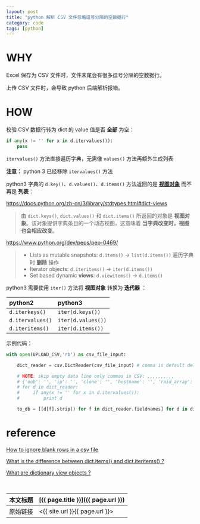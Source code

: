 ```yaml
---
layout: post
title: "python 解析 CSV 文件忽略逗号分隔的空数据行"
category: code
tags: [python]
---
```


# WHY

Excel 保存为 CSV 文件时，文件末尾会有很多逗号分隔的空数据行。

上传 CSV 文件时，会导致 python 后端解析报错。

# HOW

校验 CSV 数据行转为 dict 的 value 值是否 **全部** 为空：

``` python
if any(x != '' for x in d.itervalues()):
    pass
```

`itervalues()` 方法直接遍历字典，无需像 `values()` 方法再额外生成列表

**注意：** python 3 已经移除 `itervalues()` 方法

python3 字典的 `d.key()`、`d.values()`、`d.items()` 方法返回的是 **[视图对象](https://docs.python.org/zh-cn/3/library/stdtypes.html#dict-views)** 而不再是 **列表**：

<https://docs.python.org/zh-cn/3/library/stdtypes.html#dict-views>

> 由 `dict.keys()`, `dict.values()` 和 `dict.items()` 所返回的对象是 **视图对象**。该对象提供字典条目的一个动态视图，这意味着 **当字典改变时，视图也会相应改变**。

<https://www.python.org/dev/peps/pep-0469/>

> - Lists as mutable snapshots: `d.items()` -> `list(d.items())` 遍历字典时 **删除** 操作
> - Iterator objects: `d.iteritems()` -> `iter(d.items())`
> - Set based dynamic **views**: `d.viewitems()` -> `d.items()`

python3 需要使用 `iter()` 方法将 **视图对象** 转换为 **迭代器** ：

python2 | python3
:------ | :------
`d.iterkeys()` | `iter(d.keys())`
`d.itervalues()` | `iter(d.values())`
`d.iteritems()` | `iter(d.items())`

示例代码：

``` python
with open(UPLOAD_CSV,'rb') as csv_file_input:

    dict_reader = csv.DictReader(csv_file_input) # comma is default delimiter

    # NOTE: skip empty data line only commas in CSV: ,,,,,,,,,,
    # {'oob': '', 'ip': '', 'clone': '', 'hostname': '', 'raid_array': '', 'raid_pds': '', 'role': '', 'sn': '', 'model': '', 'os': '', 'pxe_mac': ''}
    # for d in dict_reader:
    #     if any(x != '' for x in d.itervalues()):
    #         print d

    to_db = [[d[f].strip() for f in dict_reader.fieldnames] for d in dict_reader if any(v != '' for v in d.itervalues())]
```

# reference

[How to ignore blank rows in a csv file](https://stackoverflow.com/questions/8422250/how-to-ignore-blank-rows-in-a-csv-file)

[What is the difference between dict.items() and dict.iteritems() ?](https://stackoverflow.com/questions/10458437/what-is-the-difference-between-dict-items-and-dict-iteritems)

[What are dictionary view objects ?](https://stackoverflow.com/questions/8957750/what-are-dictionary-view-objects)


<br/>

本文标题 | [{{ page.title }}]({{ page.url }})
-------- |:--------
原始链接 | <{{ site.url }}{{ page.url }}>
